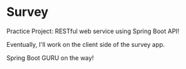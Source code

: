 # Survey
Practice Project: RESTful web service using Spring Boot API!

Eventually, I'll work on the client side of the survey app.

Spring Boot GURU on the way!
